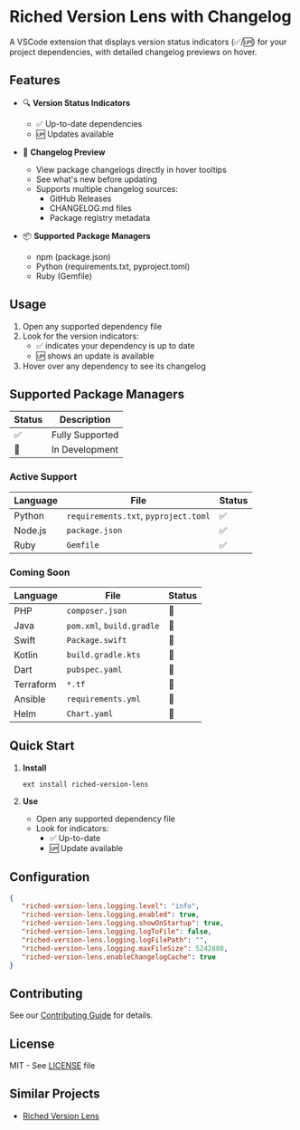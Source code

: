 # Riched Version Lens with Changelog

A VSCode extension that displays version status indicators (✅/🆙) for your project dependencies, with detailed changelog previews on hover.

## Features

- 🔍 **Version Status Indicators**
  - ✅ Up-to-date dependencies
  - 🆙 Updates available

- 📝 **Changelog Preview**
  - View package changelogs directly in hover tooltips
  - See what's new before updating
  - Supports multiple changelog sources:
    - GitHub Releases
    - CHANGELOG.md files
    - Package registry metadata

- 📦 **Supported Package Managers**
  - npm (package.json)
  - Python (requirements.txt, pyproject.toml)
  - Ruby (Gemfile)

## Usage

1. Open any supported dependency file
2. Look for the version indicators:
   - ✅ indicates your dependency is up to date
   - 🆙 shows an update is available
3. Hover over any dependency to see its changelog

## Supported Package Managers

| Status | Description |
|--------|-------------|
| ✅ | Fully Supported |
| 🚧 | In Development |

### Active Support
| Language | File | Status |
|----------|------|--------|
| Python | `requirements.txt`, `pyproject.toml` | ✅ |
| Node.js | `package.json` | ✅ |
| Ruby | `Gemfile` | ✅ |

### Coming Soon
| Language | File | Status |
|----------|------|--------|
| PHP | `composer.json` | 🚧 |
| Java | `pom.xml`, `build.gradle` | 🚧 |
| Swift | `Package.swift` | 🚧 |
| Kotlin | `build.gradle.kts` | 🚧 |
| Dart | `pubspec.yaml` | 🚧 |
| Terraform | `*.tf` | 🚧 |
| Ansible | `requirements.yml` | 🚧 |
| Helm | `Chart.yaml` | 🚧 |

## Quick Start

1. **Install**
   ```
   ext install riched-version-lens
   ```

2. **Use**
   - Open any supported dependency file
   - Look for indicators:
     - ✅ Up-to-date
     - 🆙 Update available

## Configuration

```json
{
   "riched-version-lens.logging.level": "info",
   "riched-version-lens.logging.enabled": true,
   "riched-version-lens.logging.showOnStartup": true,
   "riched-version-lens.logging.logToFile": false,
   "riched-version-lens.logging.logFilePath": "",
   "riched-version-lens.logging.maxFileSize": 5242880,
   "riched-version-lens.enableChangelogCache": true
}
```

## Contributing

See our [Contributing Guide](CONTRIBUTING.md) for details.

## License

MIT - See [LICENSE](LICENSE) file

## Similar Projects

- [Riched Version Lens](https://marketplace.visualstudio.com/items?itemName=pflannery.vscode-versionlens)
